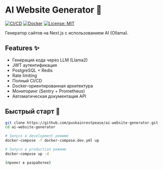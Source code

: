# AI Website Generator 🚀

[![CI/CD](https://github.com/puskainrestpease/ai-website-generator/actions/workflows/ci-cd.yml/badge.svg)](https://github.com/puskainrestpease/ai-website-generator/actions)
[![Docker](https://img.shields.io/docker/pulls/puskainrestpease/ai-website-generator)](https://hub.docker.com/r/puskainrestpease/ai-website-generator)
[![License: MIT](https://img.shields.io/badge/License-MIT-yellow.svg)](https://opensource.org/licenses/MIT)

Генератор сайтов на Next.js с использованием AI (Ollama).

## Features ✨
- Генерация кода через LLM (Llama2)
- JWT аутентификация
- PostgreSQL + Redis
- Rate limiting
- Полный CI/CD
- Docker-ориентированная архитектура
- Мониторинг (Sentry + Prometheus)
- Автоматическая документация API

## Быстрый старт 🚀

```bash
git clone https://github.com/puskainrestpease/ai-website-generator.git
cd ai-website-generator

# Запуск в development режиме
docker-compose -f docker-compose.dev.yml up

# Запуск в production режиме
docker-compose up -d

(проект в разработке)

